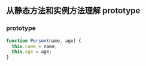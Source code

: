 ## 从静态方法和实例方法理解 prototype

### prototype

```js
function Person(name, age) {
  this.name = name;
  this.age = age;
}
```



